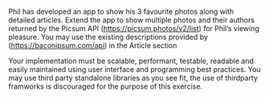 Phil has developed an app to show his 3 favourite photos along with detailed articles. Extend the app to show multiple photos and their authors returned by the Picsum API (https://picsum.photos/v2/list) for Phil’s viewing pleasure. You may use the existing descriptions provided by (https://baconipsum.com/api) in the Article section

Your implementation must be scalable, performant, testable, readable and easily maintained using user interface and programming best practices. You may use third party standalone libraries as you see fit, the use of thirdparty framworks is discouraged for the purpose of this exercise.
